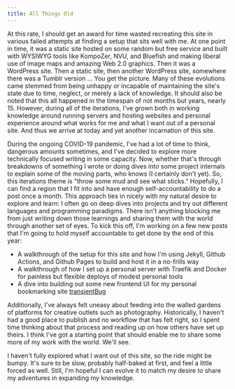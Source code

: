 ```yaml
---
title: All Things Old
---
```


At this rate, I should get an award for time wasted recreating this site in various failed attempts at finding a setup that sits well with me. At one point in time, it was a static site hosted on some random but free service and built with WYSIWYG tools like KompoZer, NVU, and Bluefish and making liberal use of image maps and amazing Web 2.0 graphics. Then it was a WordPress site. Then a static site, then another WordPress site, somewhere there was a Tumblr version ... You get the picture. Many of these evolutions came stemmed from being unhappy or incapable of maintaining the site's state due to time, neglect, or merely a lack of knowledge. It should also be noted that this all happened in the timespan of not months but years, nearly 15. However, during all of the iterations, I've grown both in working knowledge around running servers and hosting websites and personal experience around what works for me and what I want out of a personal site.  And thus we arrive at today and yet another incarnation of this site.

During the ongoing COVID-19 pandemic, I've had a lot of time to think, dangerous amounts sometimes, and I've decided to explore more technically focused writing in some capacity. Now, whether that's through breakdowns of something I wrote or doing dives into some project internals to explain some of the moving parts, who knows (I certainly don't yet). So, this iterations theme is "throw some mud and see what sticks." Hopefully, I can find a region that I fit into and have enough self-accountability to do a post once a month. This approach ties in nicely with my natural desire to explore and learn: I often go on deep dives into projects and try out different languages and programming paradigms. There isn't anything blocking me from just writing down those learnings and sharing them with the world through another set of eyes. To kick this off, I'm working on a few new posts that I'm going to hold myself accountable to get done by the end of this year:

 - A walkthrough of the setup for this site and how I'm using Jekyll, Github Actions, and Github Pages to build and host it in a no-frills way
 - A walkthrough of how I set up a personal server with Traefik and Docker for painless but flexible deploys of modest personal tools
 - A dive into building out some new frontend UI for my personal bookmarking site [transientBug](transientbug.ninja)

Additionally, I've always felt uneasy about feeding into the walled gardens of platforms for creative outlets such as photography. Historically, I haven't had a good place to publish and no workflow that has felt right, so  I spent time thinking about that process and reading up on how others have set up theirs. I think I've got a starting point that should enable me to share some more of my work with the world. We'll see.

I haven't fully explored what I want out of this site, so the ride might be bumpy. It's sure to be slow, probably half-baked at first, and feel a little forced as well. Still, I'm hopeful I can evolve it to match my desire to share my adventures in expanding my knowledge.
